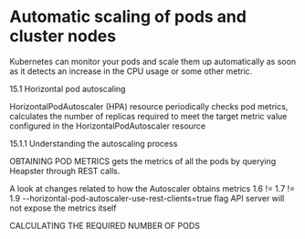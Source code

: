 # Automatic scaling of pods and cluster nodes
Kubernetes can monitor your pods and scale them up automatically as soon as it detects an increase in the CPU usage or some other metric.

15.1 Horizontal pod autoscaling

HorizontalPodAutoscaler (HPA) resource
periodically checks pod metrics, calculates the number of replicas required to meet
the target metric value configured in the HorizontalPodAutoscaler resource

15.1.1 Understanding the autoscaling process

OBTAINING POD METRICS
gets the metrics of all the pods by querying Heapster
through REST calls.

A look at changes related to how the Autoscaler obtains metrics
1.6 != 1.7 != 1.9
--horizontal-pod-autoscaler-use-rest-clients=true flag
API server will not expose the metrics itself

CALCULATING THE REQUIRED NUMBER OF PODS


